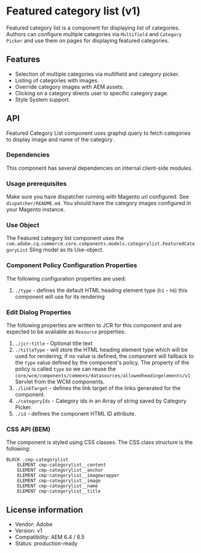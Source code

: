 <!--
Copyright 2019 Adobe Systems Incorporated

Licensed under the Apache License, Version 2.0 (the "License");
you may not use this file except in compliance with the License.
You may obtain a copy of the License at

    http://www.apache.org/licenses/LICENSE-2.0

Unless required by applicable law or agreed to in writing, software
distributed under the License is distributed on an "AS IS" BASIS,
WITHOUT WARRANTIES OR CONDITIONS OF ANY KIND, either express or implied.
See the License for the specific language governing permissions and
limitations under the License.
-->
# Featured category list (v1)

Featured category list is a component for displaying list of categories. Authors can configure multiple categories via `Multifield` and `Category Picker` and use them on pages for displaying featured categories.

## Features

- Selection of multiple categories via multifield and category picker. 
- Listing of categories with images.
- Override category images with AEM assets.
- Clicking on a category directs user to specific category page.
- Style System support.

## API

Featured Category List component uses graphql query to fetch categories to display image and name of the category .

### Dependencies

This component has several dependencies on internal client-side modules.

### Usage prerequisites

Make sure you have dispatcher running with Magento url configured. See `dispatcher/README.md`. You should have the category images configured in your Magento instance.

### Use Object

The Featured category list component uses the `com.adobe.cq.commerce.core.components.models.categorylist.FeaturedCategoryList` Sling model as its Use-object.

### Component Policy Configuration Properties
The following configuration properties are used:

1. `./type` - defines the default HTML heading element type (`h1` - `h6`) this component will use for its rendering

### Edit Dialog Properties

The following properties are written to JCR for this component and are expected to be available as `Resource` properties:

1. `./jcr:title` - Optional title text
2. `./titleType` - will store the HTML heading element type which will be used for rendering; if no value is defined, the component will fallback
to the `type` value defined by the component's policy. The property of the policy is called `type` so we can reuse the `core/wcm/components/commons/datasources/allowedheadingelements/v1` Servlet from the WCM components.
3. `./linkTarget` - defines the link target of the links generated for the component.
4. `./categoryIds` - Category ids in an Array of string saved by Category Picker.
5. `./id` - defines the component HTML ID attribute.

### CSS API (BEM)

The component is styled using CSS classes. The CSS class structure is the following:

```
BLOCK .cmp-categorylist 
    ELEMENT cmp-categorylist__content
    ELEMENT cmp-categorylist__anchor
    ELEMENT cmp-categorylist__imagewrapper
    ELEMENT cmp-categorylist__image
    ELEMENT cmp-categorylist__name
    ELEMENT cmp-categorylist__title 
```

## License information

* Vendor: Adobe
* Version: v1
* Compatibility: AEM 6.4 / 6.5
* Status: production-ready
